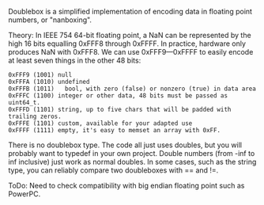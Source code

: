 Doublebox is a simplified implementation of encoding data in floating point numbers, or "nanboxing".

Theory: In IEEE 754 64-bit floating point, a NaN can be represented by the high 16 bits equalling 0xFFF8 through 0xFFFF. In practice, hardware only produces NaN with 0xFFF8. We can use 0xFFF9—0xFFFF to easily encode at least seven things in the other 48 bits:

	0xFFF9 (1001) null
	0xFFFA (1010) undefined
	0xFFFB (1011)	bool, with zero (false) or nonzero (true) in data area
	0xFFFC (1100) integer or other data, 48 bits must be passed as uint64_t.
	0xFFFD (1101) string, up to five chars that will be padded with trailing zeros.
	0xFFFE (1101) custom, available for your adapted use 
	0xFFFF (1111) empty, it's easy to memset an array with 0xFF.
	
There is no doublebox type. The code all just uses doubles, but you will probably want to typedef in your own project. Double numbers (from -inf to inf inclusive) just work as normal doubles. In some cases, such as the string type, you can reliably compare two doubleboxes with == and !=. 

ToDo: Need to check compatibility with big endian floating point such as PowerPC.
